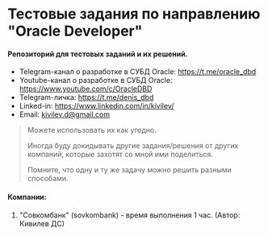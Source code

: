 # Тестовые задания по направлению "Oracle Developer"
#### Репозиторий для тестовых заданий и их решений.

- Telegram-канал о разработке в СУБД Oracle: https://t.me/oracle_dbd
- Youtube-канал о разработке в СУБД Oracle: https://www.youtube.com/c/OracleDBD
- Telegram-личка: https://t.me/denis_dbd
- Linked-in: https://www.linkedin.com/in/kivilev/ 
- Email: kivilev.d@gmail.com

> Можете использовать их как угодно.
> 
> Иногда буду докидывать другие задания/решения от других компаний, которые захотят со мной ими поделиться.
> 
> Помните, что одну и ту же задачу можно решить разными способами.

#### Компании:
1. "Совкомбанк" (sovkombank) - время выполнения 1 час. (Автор: Кивилев ДС)

